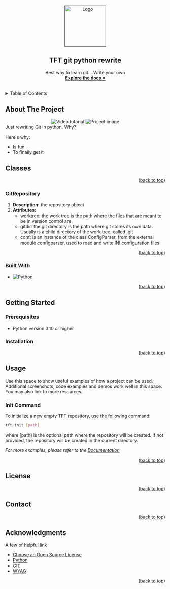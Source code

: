 
<!-- PROJECT LOGO -->
<br />
<div align="center">
  <a href="">
      <img src="INSERT Logo" alt="Logo" width="130" height="130">
   </a>
  <h2 align="center"> TFT git python rewrite</h2>

  <p align="center">
    Best way to learn git....Write your own 
    <br />
    <a href="https://wyag.thb.lt/#intro"><strong>Explore the docs »</strong></a>
    <br />
    <br />
  </p>
</div>



<!-- TABLE OF CONTENTS -->
<details>
  <summary>Table of Contents</summary>
  <ol>
    <li>
      <a href="#about-the-project">About The Project</a>
      <ul>
        <li><a href="#built-with">Built With</a></li>
      </ul>
    </li>
    <li>
      <a href="#getting-started">Getting Started</a>
      <ul>
        <li><a href="#prerequisites">Prerequisites</a></li>
        <li><a href="#installation">Installation</a></li>
      </ul>
    </li>
    <li><a href="#usage">Usage</a></li>
    <li><a href="#license">License</a></li>
    <li><a href="#contact">Contact</a></li>
    <li><a href="#acknowledgments">Acknowledgments</a></li>
  </ol>
</details>



<!-- ABOUT THE PROJECT -->
## About The Project
<div align="center">
  <img src=" " alt="Video tutorial" > <!-- IMAGE 1 OR VIDEO TUTORIAL-->
  <img src="" alt="Project image"  > <!-- IMAGE 2 -->
</div>
Just rewriting Git in python. Why?

Here's why:
* Is fun
* To finally get it

## Classes


<p align="right">(<a href="#readme-top">back to top</a>)</p>

### GitRepository
1. **Description:** the repository object
2. **Attributes:**
   - worktree: the work tree is the path where the files that are meant to be in version control are
   - gitdir: the git directory is the path where git stores its own data. Usually is a child directory of the work tree, called .git
   - conf: is an instance of the class ConfigParser, from the external module configparser, used to read and write INI configuration files

  
<p align="right">(<a href="#readme-top">back to top</a>)</p>



### Built With

* [![Python][Python]][Python-url]

<p align="right">(<a href="#readme-top">back to top</a>)</p>

<!-- GETTING STARTED -->
## Getting Started


### Prerequisites

  * Python version 3.10 or higher

### Installation


<p align="right">(<a href="#readme-top">back to top</a>)</p>



<!-- USAGE EXAMPLES -->
## Usage

Use this space to show useful examples of how a project can be used. Additional screenshots, code examples and demos work well in this space. You may also link to more resources.

### Init Command
To initialize a new empty TFT repository, use the following command:
```bash
tft init [path]
```
where [path] is the optional path where the repository will be created. If not provided, the repository will be created in the current directory.

_For more examples, please refer to the [Documentation](https://wyag.thb.lt/)_

<p align="right">(<a href="#readme-top">back to top</a>)</p>




<!-- LICENSE -->
## License



<p align="right">(<a href="#readme-top">back to top</a>)</p>



<!-- CONTACT -->
## Contact



<p align="right">(<a href="#readme-top">back to top</a>)</p>



<!-- ACKNOWLEDGMENTS -->
## Acknowledgments

A few of helpful link 

* [Choose an Open Source License](https://choosealicense.com)
* [Python](https://www.python.org/)
* [GIT](https://git-scm.com/doc)
* [WYAG](https://wyag.thb.lt/)



<p align="right">(<a href="#readme-top">back to top</a>)</p>



<!-- MARKDOWN LINKS -->

[Python]: https://img.shields.io/badge/python-3670A0?style=for-the-badge&logo=python&logoColor=ffdd54
[Python-url]: https://www.python.org/

